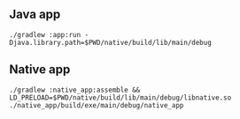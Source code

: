 ## Java app
```
./gradlew :app:run -Djava.library.path=$PWD/native/build/lib/main/debug
```

## Native app
```
./gradlew :native_app:assemble && LD_PRELOAD=$PWD/native/build/lib/main/debug/libnative.so ./native_app/build/exe/main/debug/native_app
```